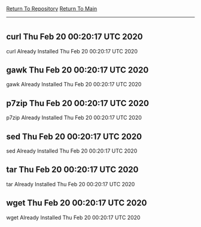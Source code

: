 [Return To Repository](https://github.com/deathbybandaid/piholeparser/)
[Return To Main](https://github.com/deathbybandaid/piholeparser/blob/master/RecentRunLogs/Mainlog.md)
____________________________________
# 
## curl Thu Feb 20 00:20:17 UTC 2020
curl Already Installed Thu Feb 20 00:20:17 UTC 2020
## gawk Thu Feb 20 00:20:17 UTC 2020
gawk Already Installed Thu Feb 20 00:20:17 UTC 2020
## p7zip Thu Feb 20 00:20:17 UTC 2020
p7zip Already Installed Thu Feb 20 00:20:17 UTC 2020
## sed Thu Feb 20 00:20:17 UTC 2020
sed Already Installed Thu Feb 20 00:20:17 UTC 2020
## tar Thu Feb 20 00:20:17 UTC 2020
tar Already Installed Thu Feb 20 00:20:17 UTC 2020
## wget Thu Feb 20 00:20:17 UTC 2020
wget Already Installed Thu Feb 20 00:20:17 UTC 2020
